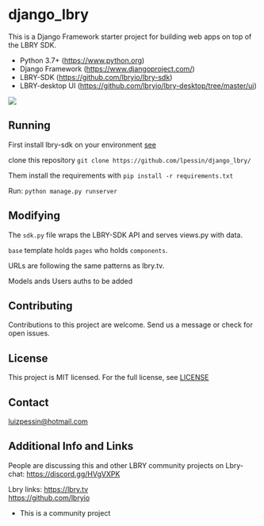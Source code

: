 # django_lbry 

This is a Django Framework starter project for building web apps on top of the LBRY SDK.   
   
   * Python 3.7+ (https://www.python.org)
   * Django Framework (https://www.djangoproject.com/)
   * LBRY-SDK (https://github.com/lbryio/lbry-sdk)
   * LBRY-desktop UI (https://github.com/lbryio/lbry-desktop/tree/master/ui)
   
   ![](https://github.com/lpessin/django_lbry/blob/master/ezgif-3-fd726111fdcb.gif?raw=true)
    
## Running

  First install lbry-sdk on your environment [see](https://github.com/lbryio/lbry-sdk/blob/master/INSTALL.md)
  
  clone this repository
  `git clone https://github.com/lpessin/django_lbry/`  
  
  Them install the requirements with `pip install -r requirements.txt`    
  
  Run: `python manage.py runserver`
  

## Modifying
      
  The `sdk.py` file wraps the LBRY-SDK API and serves views.py with data.    
   
  `base` template holds `pages` who holds `components`.     
     
   URLs are following the same patterns as lbry.tv.   
   
   Models ands Users auths to be added

## Contributing

   Contributions to this project are welcome. Send us a message or check for open issues.

## License

  This project is MIT licensed. For the full license, see [LICENSE](https://github.com/lpessin/django_lbry/blob/master/LICENSE)

## Contact
   
  luizpessin@hotmail.com
    
## Additional Info and Links

  People are discussing this and other LBRY community projects on Lbry-chat: https://discord.gg/HVgVXPK
  
  Lbry links:
  https://lbry.tv  
  https://github.com/lbryio

   * This is a community project
